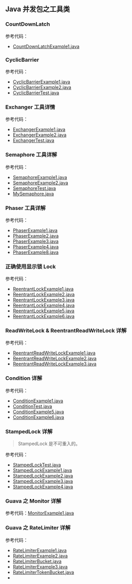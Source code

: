## Java 并发包之工具类

### CountDownLatch

参考代码：

- [CountDownLatchExample1.java](CountDownLatchExample1.java)

### CyclicBarrier

参考代码：

- [CyclicBarrierExample1.java](CyclicBarrierExample1.java)
- [CyclicBarrierExample2.java](CyclicBarrierExample2.java)
- [CyclicBarrierTest.java](CyclicBarrierTest.java)

### Exchanger 工具详情

参考代码：

- [ExchangerExample1.java](ExchangerExample1.java)
- [ExchangerExample2.java](ExchangerExample2.java)
- [ExchangerTest.java](ExchangerTest.java)

### Semaphore 工具详解

参考代码：

- [SemaphoreExample1.java](SemaphoreExample1.java)
- [SemaphoreExample2.java](SemaphoreExample2.java)
- [SemaphoreTest.java](SemaphoreTest.java)
- [MySemaphore.java](MySemaphore.java)

### Phaser 工具详解

参考代码：

- [PhaserExample1.java](PhaserExample1.java)
- [PhaserExample2.java](PhaserExample2.java)
- [PhaserExample3.java](PhaserExample3.java)
- [PhaserExample4.java](PhaserExample4.java)
- [PhaserExample8.java](PhaserExample8.java)

### 正确使用显示锁 Lock

参考代码：

- [ReentrantLockExample1.java](ReentrantLockExample1.java)
- [ReentrantLockExample2.java](ReentrantLockExample2.java)
- [ReentrantLockExample3.java](ReentrantLockExample3.java)
- [ReentrantLockExample4.java](ReentrantLockExample4.java)
- [ReentrantLockExample5.java](ReentrantLockExample5.java)
- [ReentrantLockExample6.java](ReentrantLockExample6.java)

### ReadWriteLock & ReentrantReadWriteLock 详解

参考代码：

- [ReentrantReadWriteLockExample1.java](ReentrantReadWriteLockExample1.java)
- [ReentrantReadWriteLockExample2.java](ReentrantReadWriteLockExample2.java)
- [ReentrantReadWriteLockExample3.java](ReentrantReadWriteLockExample3.java)

### Condition 详解

参考代码：

- [ConditionExample1.java](ConditionExample1.java)
- [ConditionTest.java](ConditionTest.java)
- [ConditionExample5.java](ConditionExample5.java)
- [ConditionExample6.java](ConditionExample6.java)

### StampedLock 详解

> StampedLock 是不可重入的。

参考代码：

- [StampedLockTest.java](StampedLockTest.java)
- [StampedLockExample1.java](StampedLockExample1.java)
- [StampedLockExample2.java](StampedLockExample2.java)
- [StampedLockExample3.java](StampedLockExample3.java)
- [StampedLockExample4.java](StampedLockExample4.java)

### Guava 之 Monitor 详解

参考代码：[MonitorExample1.java](MonitorExample1.java)

### Guava 之 RateLimiter 详解

参考代码：

- [RateLimiterExample1.java](RateLimiterExample1.java)
- [RateLimiterExample2.java](RateLimiterExample2.java)
- [RateLimiterBucket.java](RateLimiterBucket.java)
- [RateLimiterExample3.java](RateLimiterExample3.java)
- [RateLimiterTokenBucket.java](RateLimiterTokenBucket.java)
- 